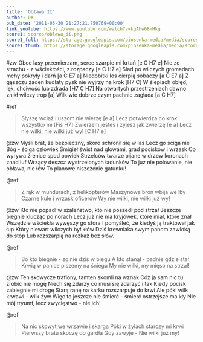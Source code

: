 ```yaml
---
title: 'Obława II'
author: DX
pub_date: '2011-05-30 21:27:21.750769+00:00'
link_youtube: https://www.youtube.com/watch?v=kgAhw68mHkg
score1: scores/oblawa_ii.png
score1_full: https://storage.googleapis.com/piosenka-media/media/scores/oblawa_ii.png
score1_thumb: https://storage.googleapis.com/piosenka-media/media/scores/oblawa_ii.png.180x0_q85_upscale.jpg
---
```


#zw
Obce lasy przemierzam, serce szarpie mi krtań [e C H7 e]
Nie ze strachu - z wściekłości, z rozpaczy [e C H7 e]
Ślad po wilczych gromadach mchy pokryły i darń [a C E7 a]
Niedobitki los cierpią sobaczy [a C E7 a]
Z gąszczu żaden kudłaty pysk nie wyjrzy na krok [H7 C]
W ślepiach obłęd, lęk, chciwość lub zdrada [H7 C H7]
Na otwartych przestrzeniach dawno znikł wilczy trop [a]
Wilk wie dobrze czym pachnie zagłada [a C H7]

#ref
>Słyszę wciąż i uszom nie wierzę [e a]
>Lecz potwierdza co krok wszystko mi [Fis H7]
>Zwierzem jesteś i żyjesz jak zwierzę [e a]
>Lecz nie wilki, nie wilki już wy! [C H7 e]

@zw
Myśli brat, że bezpieczny, skoro schronił się w las
Lecz go ściga nie Bóg - ściga człowiek
Śmigieł świst nad głowami, grad pocisków i wrzask
Co wyrywa źrenice spod powiek
Strzelców twarze pijane w drzew koronach znad luf
Wrzący deszcz wystrzelonych ładunków
To już nie polowanie, nie obława, nie łów
To planowe niszczenie gatunku!

@ref
>Z rąk w mundurach, z helikopterów
>Maszynowa broń wbija we łby
>Czarne kule i wrzask oficerów
>Wy nie wilki, nie wilki już wy!

@zw
Kto nie popadł w szaleństwo, kto nie poszedł pod strzał
Jeszcze biegnie klucząc po norach
Lecz już nie ma kryjówek, które miał, które znał
Wszędzie wściekła wywęszy go sfora
I pomyśleć, że kiedyś ją traktował jak łup
Który niewart wilczych był kłów
Dziś krewniaka swym panom zawloką do stóp
Lub rozszarpią na rozkaz bez słów.

@ref
>Bo kto biegnie - zginie dziś w biegu
>A kto stanął - padnie gdzie stał
>Krwią w panice piszemy na śniegu
>My nie wilki, my mięso na strzał!

@zw
Ten skowycze trafiony, tamten skomli na wznak
Cóż ja sam nic tu zrobić nie mogę
Niech się zdarzy co musi się zdarzyć i tak
Kiedy pocisk zabiegnie mi drogę
Starą ranę na karku rozszarpuje do krwi
Ale póki wilk krwawi - wilk żyw
Więc to jeszcze nie śmierć - śmierć ostrzejsze ma kły
Nie mój tryumf, lecz zwycięstwo - nie ich!

@ref
>Na nic skowyt we wrzawie i skarga
>Póki w żyłach starczy mi krwi
>Pierwszy bratu skoczę do gardła
>Gdy zawyje - Nie wilki już my!